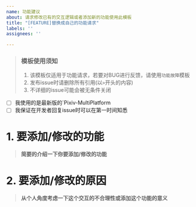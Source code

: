 ```yaml
---
name: 功能建议
about: 请求修改已有的交互逻辑或者添加新的功能使用此模板
title: "[FEATURE]替换成自己的功能请求"
labels: ''
assignees: ''

---
```


> ### 模板使用须知
>
> 1. 该模板仅适用于功能请求，若要对BUG进行反馈，请使用`功能故障`模板
> 2. 发布issue时请删除所有引用(以`>`开头的内容)
> 3. 不详细的issue可能会被无条件关闭

- [ ] 我使用的是最新版的`Pixiv-MultiPlatform
- [ ] 我保证在开发者回复issue时可以在第一时间知悉

# 1. 要添加/修改的功能

> **简要的介绍一下你要添加/修改的功能**

# 2. 要添加/修改的原因

> **从个人角度考虑一下这个交互的不合理性或添加这个功能的意义**
